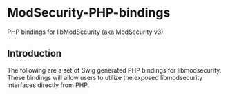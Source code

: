 # ModSecurity-PHP-bindings
PHP bindings for libModSecurity (aka ModSecurity v3) 

## Introduction

The following are a set of Swig generated PHP bindings for libmodsecurity. These bindings will allow users to utilize the exposed libmodsecurity interfaces directly from PHP.
